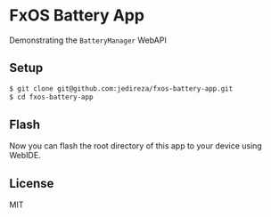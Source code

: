 # FxOS Battery App

Demonstrating the `BatteryManager` WebAPI

## Setup

```bash
$ git clone git@github.com:jedireza/fxos-battery-app.git
$ cd fxos-battery-app
```

## Flash

Now you can flash the root directory of this app to your device using WebIDE.

## License

MIT
